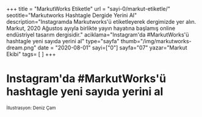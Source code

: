 +++
title = "MarkutWorks Etiketle"
url = "sayi-0/markut-etiketle/"
seotitle="Markutworks Hashtagle Dergide Yerini Al"
description="Instagramda Markutworks'ü etiketleyerek dergimizde yer alın. Markut, 2020 Ağustos ayıyla birlikte yayın hayatına başlamış online endüstriyel tasarım dergisidir."
aciklama="Instagram'da #MarkutWorks'ü hashtagle yeni sayıda yerini al"
type="sayfa"
thumb="/img/markutworks-dream.png"
date = "2020-08-01"
sayi=["0"]
sayfa="07"
yazar="Markut Ekibi"
tags= [
]
+++
<a href="/sayi-0/son/" id="next"></a>
<div class="container text-center">
<h1>Instagram'da #MarkutWorks'ü hashtagle yeni sayıda yerini al</h1>
<img class="img-fluid" src="/img/markutworks-dream.png" alt=""><br>
<small>İllustrasyon: Deniz Çam</small>
</div>